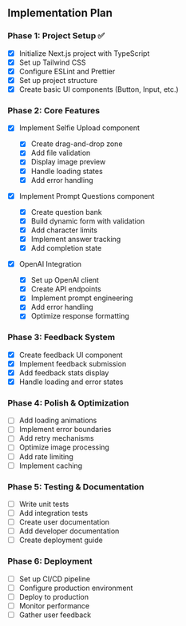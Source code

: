 ## Implementation Plan

### Phase 1: Project Setup ✅

- [x] Initialize Next.js project with TypeScript
- [x] Set up Tailwind CSS
- [x] Configure ESLint and Prettier
- [x] Set up project structure
- [x] Create basic UI components (Button, Input, etc.)

### Phase 2: Core Features

- [x] Implement Selfie Upload component

  - [x] Create drag-and-drop zone
  - [x] Add file validation
  - [x] Display image preview
  - [x] Handle loading states
  - [x] Add error handling

- [x] Implement Prompt Questions component

  - [x] Create question bank
  - [x] Build dynamic form with validation
  - [x] Add character limits
  - [x] Implement answer tracking
  - [x] Add completion state

- [x] OpenAI Integration
  - [x] Set up OpenAI client
  - [x] Create API endpoints
  - [x] Implement prompt engineering
  - [x] Add error handling
  - [x] Optimize response formatting

### Phase 3: Feedback System

- [x] Create feedback UI component
- [x] Implement feedback submission
- [x] Add feedback stats display
- [x] Handle loading and error states

### Phase 4: Polish & Optimization

- [ ] Add loading animations
- [ ] Implement error boundaries
- [ ] Add retry mechanisms
- [ ] Optimize image processing
- [ ] Add rate limiting
- [ ] Implement caching

### Phase 5: Testing & Documentation

- [ ] Write unit tests
- [ ] Add integration tests
- [ ] Create user documentation
- [ ] Add developer documentation
- [ ] Create deployment guide

### Phase 6: Deployment

- [ ] Set up CI/CD pipeline
- [ ] Configure production environment
- [ ] Deploy to production
- [ ] Monitor performance
- [ ] Gather user feedback
